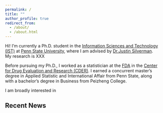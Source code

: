 ```yaml
---
permalink: /
title: ""
author_profile: true
redirect_from: 
  - /about/
  - /about.html
---
```


<!-- <p>
<img style="float: right;" src="images/xkcd error_bars_2x.png">
</p> -->

Hi! I’m currently a Ph.D. student in the [Information Sciences and Technology (IST)](https://ist.psu.edu/) at [Penn State University](https://www.psu.edu/), where I am advised by [Dr.Justin Silverman](http://www.justin-silverman.com/). My research is XXX




Before pursuing my Ph.D., I worked as a statistician at the [FDA](https://www.fda.gov/) in the [Center for Drug Evaluation and Research (CDER)](https://www.fda.gov/about-fda/fda-organization/center-drug-evaluation-and-research-cder). I earned a concurrent master’s degree in Applied Statistic and International Affair from Penn State, along with a bachelor’s degree in Business from Peizheng College.

I am broadly interested in 

## Recent News
